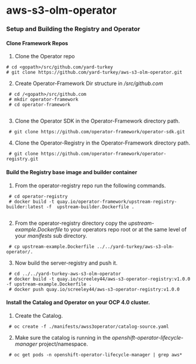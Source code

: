 # aws-s3-olm-operator

### Setup and Building the Registry and Operator

#### Clone Framework Repos

1. Clone the Operator repo
```
# cd <gopath>/src/github.com/yard-turkey
# git clone https://github.com/yard-turkey/aws-s3-olm-operator.git

```

2. Create Operator-Framework Dir structure in *<gopath>/src/github.com*
```
 # cd /<gopath>/src/github.com
 # mkdir operator-framework
 # cd operator-framework 
 
```

3. Clone the Operator SDK in the Operator-Framework directory path.

```
 # git clone https://github.com/operator-framework/operator-sdk.git
```


4. Clone the Operator-Registry in the Operator-Framework directory path.

```
 # git clone https://github.com/operator-framework/operator-registry.git
``` 


#### Build the Registry base image and builder container

1. From the operator-registry repo run the following commands.

```
 # cd operator-registry
 # docker build -t quay.io/operator-framework/upstream-registry-builder:latest -f  upstream-builder.Dockerfile .
 
```

2. From the operator-registry directory copy the *upstream-example.Dockerfile* to your operators repo root or at the same level of your *manifests* sub directory.
```
 # cp upstream-example.Dockerfile ../../yard-turkey/aws-s3-olm-operator/.
```

3. Now build the server-registry and push it.
```
 # cd ../../yard-turkey-aws-s3-olm-operator
 # docker build -t quay.io/screeley44/aws-s3-operator-registry:v1.0.0 -f upstream-example.Dockerfile .
 # docker push quay.io/screeley44/aws-s3-operator-registry:v1.0.0
```

#### Install the Catalog and Operator on your OCP 4.0 cluster.

1. Create the Catalog.

```
 # oc create -f ./manifests/awss3operator/catalog-source.yaml
```

2. Make sure the catalog is running in the *openshift-operator-lifecycle-manager* project/namespace.

```
 # oc get pods -n openshift-operator-lifecycle-manager | grep aws*
```


